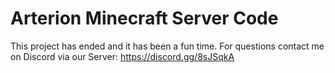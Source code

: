 # Arterion Minecraft Server Code
This project has ended and it has been a fun time. For questions contact me on Discord via our Server: https://discord.gg/8sJSqkA